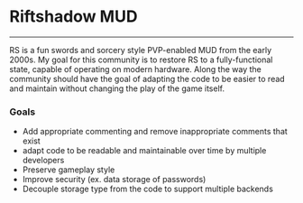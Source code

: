 # Riftshadow MUD
---
RS is a fun swords and sorcery style PVP-enabled MUD from the early 2000s. My goal for this community is to restore RS to a fully-functional state, capable of operating on modern hardware. Along the way the community should have the goal of adapting the code to be easier to read and maintain without changing the play of the game itself. 

### Goals 
* Add appropriate commenting and remove inappropriate comments that exist 
* adapt code to be readable and maintainable over time by multiple developers
* Preserve gameplay style
* Improve security (ex. data storage of passwords)
* Decouple storage type from the code to support multiple backends

